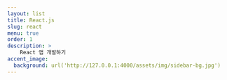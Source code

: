 ```yaml
---
layout: list
title: React.js
slug: react 
menu: true
order: 1 
description: >
    React 앱 개발하기     
accent_image:
  background: url('http://127.0.0.1:4000/assets/img/sidebar-bg.jpg')
---
```

